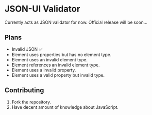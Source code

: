 # JSON-UI Validator

Currently acts as JSON validator for now. Official release will be soon...

## Plans

- Invalid JSON ✅
- Element uses properties but has no element type.
- Element uses an invalid element type.
- Element references an invalid element type.
- Element uses a invalid property.
- Element uses a valid property but invalid type.

## Contributing

1. Fork the repository.
2. Have decent amount of knowledge about JavaScript.
